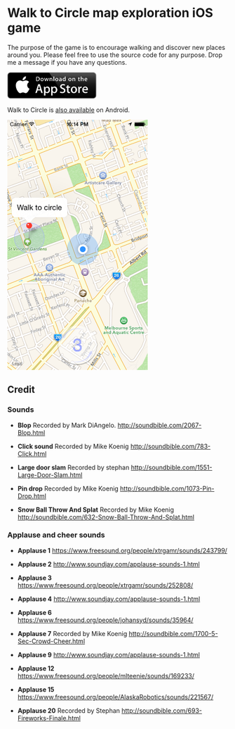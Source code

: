 # Walk to Circle map exploration iOS game

The purpose of the game is to encourage walking and discover new places around you. Please feel free to use the source code for any purpose. Drop me a message if you have any questions.

<a href='https://itunes.apple.com/us/app/walk-to-circle/id955310614' title='Download on App Store'><img src='https://raw.githubusercontent.com/evgenyneu/walk-to-circle-ios/master/graphics/readme/appstore_badge.png' height="60" alt='Download Walk to Circle on App Store' class='AppStoreBadge'></a>

Walk to Circle is [also available](https://play.google.com/store/apps/details?id=com.evgenii.walktocircle) on Android.


<img src="https://raw.githubusercontent.com/evgenyneu/walk-to-circle-ios/master/graphics/readme/walk_to_circle_map_screnshot.png" alt="Walk to Circle iOS game screenshot" width="320">

## Credit

### Sounds

* **Blop** Recorded by Mark DiAngelo. http://soundbible.com/2067-Blop.html

* **Click sound** Recorded by Mike Koenig http://soundbible.com/783-Click.html

* **Large door slam** Recorded by stephan http://soundbible.com/1551-Large-Door-Slam.html

* **Pin drop** Recorded by Mike Koenig http://soundbible.com/1073-Pin-Drop.html

* **Snow Ball Throw And Splat** Recorded by Mike Koenig http://soundbible.com/632-Snow-Ball-Throw-And-Splat.html


### Applause and cheer sounds

* **Applause 1** https://www.freesound.org/people/xtrgamr/sounds/243799/

* **Applause 2** http://www.soundjay.com/applause-sounds-1.html

* **Applause 3** https://www.freesound.org/people/xtrgamr/sounds/252808/

* **Applause 4** http://www.soundjay.com/applause-sounds-1.html

* **Applause 6** https://www.freesound.org/people/johansyd/sounds/35964/

* **Applause 7** Recorded by Mike Koenig http://soundbible.com/1700-5-Sec-Crowd-Cheer.html

* **Applause 9** http://www.soundjay.com/applause-sounds-1.html

* **Applause 12** https://www.freesound.org/people/mlteenie/sounds/169233/

* **Applause 15** https://www.freesound.org/people/AlaskaRobotics/sounds/221567/

* **Applause 20** Recorded by Stephan http://soundbible.com/693-Fireworks-Finale.html



